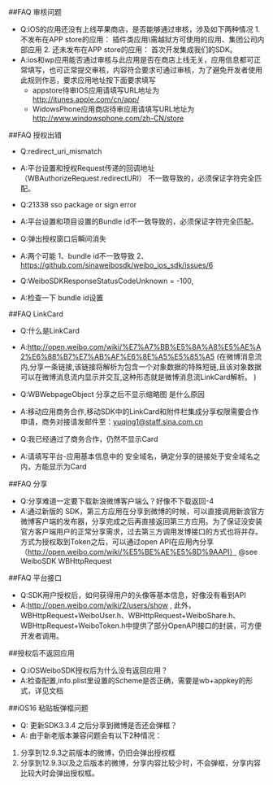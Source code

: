 ##FAQ 审核问题

- Q:iOS的应用还没有上线苹果商店，是否能够通过审核，涉及如下两种情况
    1.不发布在APP store的应用：
        插件类应用\需越狱方可使用的应用、集团公司内部应用
    2. 还未发布在APP store的应用：
        首次开发集成我们的SDK。
- A:ios和wp应用能否通过审核与此应用是否在商店上线无关，应用信息都可正常填写，也可正常提交审核，内容符合要求可通过审核，为了避免开发者使用此规则作恶，要求应用地址按下面要求填写
    - appstore待审IOS应用请填写URL地址为 http://itunes.apple.com/cn/app/ 
    - WidowsPhone应用商店待审应用请填写URL地址为 http://www.windowsphone.com/zh-CN/store

##FAQ 授权出错

- Q:redirect_uri_mismatch
- A:平台设置和授权Request传递的回调地址（WBAuthorizeRequest.redirectURI） 不一致导致的，必须保证字符完全匹配。

- Q:21338 sso package or sign error
- A:平台设置和项目设置的Bundle id不一致导致的，必须保证字符完全匹配。

- Q:弹出授权窗口后瞬间消失
- A:两个可能
	1、bundle id不一致导致
	2、https://github.com/sinaweibosdk/weibo_ios_sdk/issues/6
	    
- Q:WeiboSDKResponseStatusCodeUnknown               = -100,
- A:检查一下 bundle id设置

##FAQ LinkCard

- Q:什么是LinkCard
- A:http://open.weibo.com/wiki/%E7%A7%BB%E5%8A%A8%E5%AE%A2%E6%88%B7%E7%AB%AF%E6%8E%A5%E5%85%A5
(在微博消息流内,分享一条链接,该链接将解析为包含一个对象数据的特殊短链,且该对象数据可以在微博消息流内显示并交互,这种形态就是微博消息流LinkCard解析。
)

- Q:WBWebpageObject 分享之后不显示缩略图 是什么原因
- A:移动应用商务合作,移动SDK中的LinkCard和附件栏集成分享权限需要合作申请，商务对接请发邮件至：yuqing1@staff.sina.com.cn

- Q:我已经通过了商务合作，仍然不显示Card
- A:请填写平台-应用基本信息中的 安全域名，确定分享的链接处于安全域名之内，方能显示为Card

##FAQ 分享

- Q:分享难道一定要下载新浪微博客户端么？好像不下载返回-4
- A:通过新版的 SDK，第三方应用在分享到微博的时候，可以直接调用新浪官方微博客户端的发布器，分享完成之后再直接返回第三方应用。为了保证没安装官方客户端用户的正常分享需求，过去第三方调用发博接口的方式也将并存。方式为授权取到Token之后，可以通过open API在应用內分享（http://open.weibo.com/wiki/%E5%BE%AE%E5%8D%9AAPI）
@see WeiboSDK WBHttpRequest

##FAQ  平台接口

- Q:SDK用户授权后，如何获得用户的头像等基本信息，好像没有看到API
- A:http://open.weibo.com/wiki/2/users/show , 此外，WBHttpRequest+WeiboUser.h、WBHttpRequest+WeiboShare.h、WBHttpRequest+WeiboToken.h中提供了部分OpenAPI接口的封装，可方便开发者调用。

##授权后不返回应用

- Q:iOSWeiboSDK授权后为什么没有返回应用？
- A:检查配置,info.plist里设置的Scheme是否正确，需要是wb+appkey的形式，详见文档

##iOS16 粘贴板弹框问题
- Q: 更新SDK3.3.4 之后分享到微博是否还会弹框？
- A: 由于新老版本兼容问题会有以下2种情况：
 1. 分享到12.9.3之前版本的微博，仍旧会弹出授权框
 2. 分享到12.9.3以及之后版本的微博，分享内容比较少时，不会弹框，分享内容比较大时会弹出授权框。